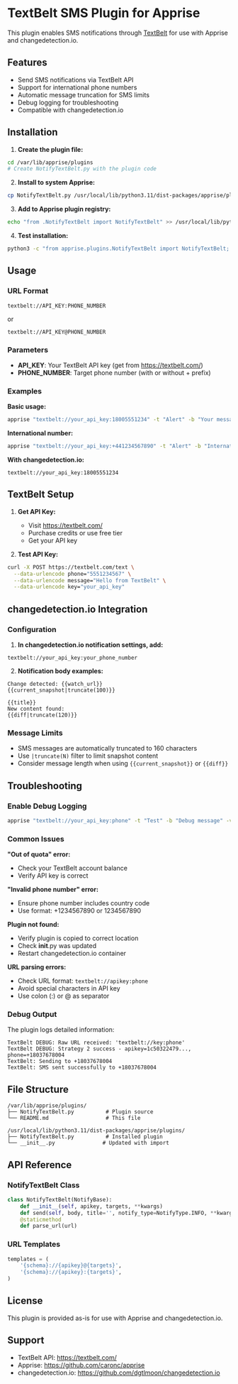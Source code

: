 # TextBelt SMS Plugin for Apprise

This plugin enables SMS notifications through [TextBelt](https://textbelt.com/) for use with Apprise and changedetection.io.

## Features

- Send SMS notifications via TextBelt API
- Support for international phone numbers
- Automatic message truncation for SMS limits
- Debug logging for troubleshooting
- Compatible with changedetection.io

## Installation

1. **Create the plugin file:**
```bash
cd /var/lib/apprise/plugins
# Create NotifyTextBelt.py with the plugin code
```

2. **Install to system Apprise:**
```bash
cp NotifyTextBelt.py /usr/local/lib/python3.11/dist-packages/apprise/plugins/
```

3. **Add to Apprise plugin registry:**
```bash
echo "from .NotifyTextBelt import NotifyTextBelt" >> /usr/local/lib/python3.11/dist-packages/apprise/plugins/__init__.py
```

4. **Test installation:**
```bash
python3 -c "from apprise.plugins.NotifyTextBelt import NotifyTextBelt; print('TextBelt plugin installed successfully!')"
```

## Usage

### URL Format

```
textbelt://API_KEY:PHONE_NUMBER
```

or

```
textbelt://API_KEY@PHONE_NUMBER
```

### Parameters

- **API_KEY**: Your TextBelt API key (get from https://textbelt.com/)
- **PHONE_NUMBER**: Target phone number (with or without + prefix)

### Examples

**Basic usage:**
```bash
apprise "textbelt://your_api_key:18005551234" -t "Alert" -b "Your message here"
```

**International number:**
```bash
apprise "textbelt://your_api_key:+441234567890" -t "Alert" -b "International SMS"
```

**With changedetection.io:**
```
textbelt://your_api_key:18005551234
```

## TextBelt Setup

1. **Get API Key:**
   - Visit https://textbelt.com/
   - Purchase credits or use free tier
   - Get your API key

2. **Test API Key:**
```bash
curl -X POST https://textbelt.com/text \
  --data-urlencode phone="5551234567" \
  --data-urlencode message="Hello from TextBelt" \
  --data-urlencode key="your_api_key"
```

## changedetection.io Integration

### Configuration

1. **In changedetection.io notification settings, add:**
```
textbelt://your_api_key:your_phone_number
```

2. **Notification body examples:**
```
Change detected: {{watch_url}}
{{current_snapshot|truncate(100)}}
```

```
{{title}}
New content found:
{{diff|truncate(120)}}
```

### Message Limits

- SMS messages are automatically truncated to 160 characters
- Use `|truncate(N)` filter to limit snapshot content
- Consider message length when using `{{current_snapshot}}` or `{{diff}}`

## Troubleshooting

### Enable Debug Logging

```bash
apprise "textbelt://your_api_key:phone" -t "Test" -b "Debug message" -vv
```

### Common Issues

**"Out of quota" error:**
- Check your TextBelt account balance
- Verify API key is correct

**"Invalid phone number" error:**
- Ensure phone number includes country code
- Use format: +1234567890 or 1234567890

**Plugin not found:**
- Verify plugin is copied to correct location
- Check __init__.py was updated
- Restart changedetection.io container

**URL parsing errors:**
- Check URL format: `textbelt://apikey:phone`
- Avoid special characters in API key
- Use colon (:) or @ as separator

### Debug Output

The plugin logs detailed information:
```
TextBelt DEBUG: Raw URL received: 'textbelt://key:phone'
TextBelt DEBUG: Strategy 2 success - apikey=1c50322479..., phone=+18037678004
TextBelt: Sending to +18037678004
TextBelt: SMS sent successfully to +18037678004
```

## File Structure

```
/var/lib/apprise/plugins/
├── NotifyTextBelt.py          # Plugin source
└── README.md                  # This file

/usr/local/lib/python3.11/dist-packages/apprise/plugins/
├── NotifyTextBelt.py          # Installed plugin
└── __init__.py               # Updated with import
```

## API Reference

### NotifyTextBelt Class

```python
class NotifyTextBelt(NotifyBase):
    def __init__(self, apikey, targets, **kwargs)
    def send(self, body, title='', notify_type=NotifyType.INFO, **kwargs)
    @staticmethod
    def parse_url(url)
```

### URL Templates

```python
templates = (
    '{schema}://{apikey}@{targets}',
    '{schema}://{apikey}:{targets}',
)
```

## License

This plugin is provided as-is for use with Apprise and changedetection.io.

## Support

- TextBelt API: https://textbelt.com/
- Apprise: https://github.com/caronc/apprise
- changedetection.io: https://github.com/dgtlmoon/changedetection.io
